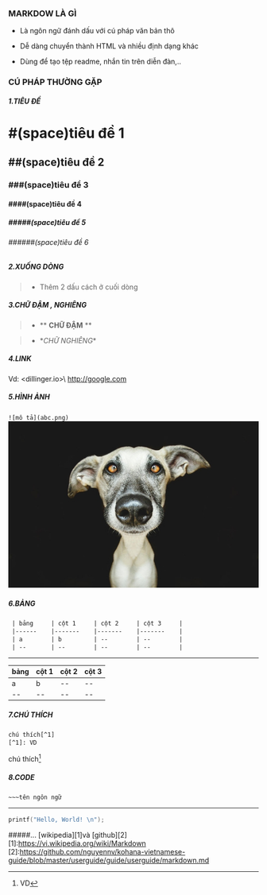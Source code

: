 
### MARKDOW LÀ GÌ

- Là ngôn ngữ đánh dấu với cú pháp văn bản thô

- Dễ dàng chuyển thành HTML và nhiều định dạng khác

- Dùng để tạo tệp readme, nhắn tin trên diễn đàn,..

### CÚ PHÁP THƯỜNG GẶP

##### 1.TIÊU ĐỀ
> 
# #(space)tiêu đề 1
> 
## ##(space)tiêu đề 2
> 
### ###(space)tiêu đề 3
> 
#### ####(space)tiêu đề 4
> 
##### #####(space)tiêu đề 5
> 
###### ######(space)tiêu đề 6

##### 2.XUỐNG DÒNG

> - Thêm 2 dấu cách ở cuối dòng  

##### 3.CHỮ ĐẬM , NGHIÊNG 

>- ** **CHỮ ĐẬM**  **   

>- \**CHỮ NGHIÊNG*\*

##### 4.LINK
 Vd: \<dillinger.io>\ 
    <http://google.com>

##### 5.HÌNH ẢNH
`![mô tả](abc.png)`  
![mô tả](67997_20140412070200.jpg)

 
##### 6.BẢNG  
     | bảng     | cột 1     | cột 2     | cột 3     |       
     |------    |-------    |-------    |-------    |   
     | a        | b         | --        | --        |       
     | --       | --        | --        | --        |       
    

---  

| bảng     | cột 1     | cột 2     | cột 3     |       
|------ |-------    |-------    |-------    |   
| a     | b         | --        | --        |       
| --    | --        | --        | --        |       



##### 7.CHÚ THÍCH  
    chú thích[^1]
    [^1]: VD  
    
chú thích[^1]
[^1]: VD  
##### 8.CODE  
    ~~~tên ngôn ngữ  
-------
~~~C  
printf("Hello, World! \n");  
~~~

#####... [wikipedia][1]và [github][2]  
[1]:https://vi.wikipedia.org/wiki/Markdown  
[2]:https://github.com/nguyennv/kohana-vietnamese-guide/blob/master/userguide/guide/userguide/markdown.md  

    
    
 
 
 